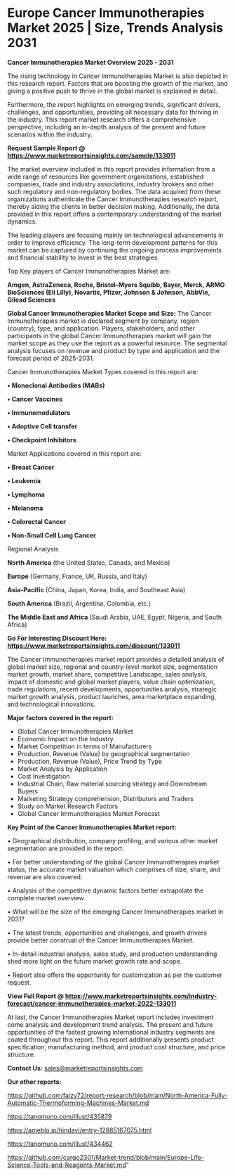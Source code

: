  # Europe Cancer Immunotherapies Market 2025 | Size, Trends Analysis 2031

<Strong> Cancer Immunotherapies Market Overview 2025 - 2031</strong>

The rising technology in Cancer Immunotherapies Market is also depicted in this research report. Factors that are boosting the growth of the market, and giving a positive push to thrive in the global market is explained in detail.

Furthermore, the report highlights on emerging trends, significant drivers, challenges, and opportunities, providing all necessary data for thriving in the industry. This report market research offers a comprehensive perspective, including an in-depth analysis of the present and future scenarios within the industry.

<strong>Request Sample Report @ <a href=https://www.marketreportsinsights.com/sample/133011>https://www.marketreportsinsights.com/sample/133011</a></strong>

The market overview included in this report provides information from a wide range of resources like government organizations, established companies, trade and industry associations, industry brokers and other such regulatory and non-regulatory bodies. The data acquired from these organizations authenticate the Cancer Immunotherapies research report, thereby aiding the clients in better decision making. Additionally, the data provided in this report offers a contemporary understanding of the market dynamics.

The leading players are focusing mainly on technological advancements in order to improve efficiency. The long-term development patterns for this market can be captured by continuing the ongoing process improvements and financial stability to invest in the best strategies.

Top Key players of Cancer Immunotherapies Market are:

<strong>Amgen, AstraZeneca, Roche, Bristol-Myers Squibb, Bayer, Merck, ARMO BioSciences (Eli Lilly), Novartis, Pfizer, Johnson & Johnson, AbbVie, Gilead Sciences</strong>

<strong><b>Global Cancer Immunotherapies Market Scope and Size:</b></strong>
The Cancer Immunotherapies market is declared segment by company, region (country), type, and application. Players, stakeholders, and other participants in the global Cancer Immunotherapies market will gain the market scope as they use the report as a powerful resource. The segmental analysis focuses on revenue and product by type and application and the forecast period of 2025-2031.

Cancer Immunotherapies Market Types covered in this report are:

<strong>• Monoclonal Antibodies (MABs)

• Cancer Vaccines

• Immunomodulators

• Adoptive Cell transfer

• Checkpoint Inhibitors</strong>

Market Applications covered in this report are:

<strong>• Breast Cancer

• Leukemia

• Lymphoma

• Melanoma

• Colorectal Cancer

• Non-Small Cell Lung Cancer</strong> 

Regional Analysis

<strong>North America</strong> (the United States, Canada, and Mexico)

<strong>Europe</strong> (Germany, France, UK, Russia, and Italy)

<strong>Asia-Pacific</strong> (China, Japan, Korea, India, and Southeast Asia)

<strong>South America</strong> (Brazil, Argentina, Colombia, etc.)

<strong>The Middle East and Africa</strong> (Saudi Arabia, UAE, Egypt, Nigeria, and South Africa)

<strong>Go For Interesting Discount Here: <a href=https://www.marketreportsinsights.com/discount/133011>https://www.marketreportsinsights.com/discount/133011</a></strong>

The Cancer Immunotherapies market report provides a detailed analysis of global market size, regional and country-level market size, segmentation market growth, market share, competitive Landscape, sales analysis, impact of domestic and global market players, value chain optimization, trade regulations, recent developments, opportunities analysis, strategic market growth analysis, product launches, area marketplace expanding, and technological innovations.

<strong><b>Major factors covered in the report:</b></strong>
<ul>
  <li>Global Cancer Immunotherapies Market </li>
  <li>Economic Impact on the Industry</li>
  <li>Market Competition in terms of Manufacturers</li>
  <li>Production, Revenue (Value) by geographical segmentation</li>
  <li>Production, Revenue (Value), Price Trend by Type</li>
  <li>Market Analysis by Application</li>
  <li>Cost Investigation</li>
  <li>Industrial Chain, Raw material sourcing strategy and Downstream Buyers</li>
  <li>Marketing Strategy comprehension, Distributors and Traders</li>
  <li>Study on Market Research Factors</li>
  <li>Global Cancer Immunotherapies Market Forecast</li>
</ul>

<strong><b>Key Point of the Cancer Immunotherapies Market report:</b></strong>

• Geographical distribution, company profiling, and various other market segmentation are provided in the report.

• For better understanding of the global Cancer Immunotherapies market status, the accurate market valuation which comprises of size, share, and revenue are also covered.

• Analysis of the competitive dynamic factors better extrapolate the complete market overview

• What will be the size of the emerging Cancer Immunotherapies market in 2031?

• The latest trends, opportunities and challenges, and growth drivers provide better construal of the Cancer Immunotherapies Market.

• In-detail industrial analysis, sales study, and production understanding shed more light on the future market growth rate and scope.

• Report also offers the opportunity for customization as per the customer request.

<strong><b>View Full Report @ <a href=https://www.marketreportsinsights.com/industry-forecast/cancer-immunotherapies-market-2022-133011>https://www.marketreportsinsights.com/industry-forecast/cancer-immunotherapies-market-2022-133011</a></b></strong>


At last, the Cancer Immunotherapies Market report includes investment come analysis and development trend analysis. The present and future opportunities of the fastest growing international industry segments are coated throughout this report. This report additionally presents product specification, manufacturing method, and product cost structure, and price structure.

<strong>Contact Us:</strong>
sales@marketreportsinsights.com

<strong>Our other reports:</strong>

<a href=https://github.com/faizy72/report-research/blob/main/North-America-Fully-Automatic-Thermoforming-Machines-Market.md>https://github.com/faizy72/report-research/blob/main/North-America-Fully-Automatic-Thermoforming-Machines-Market.md</a>

<a href=https://tanomuno.com/illust/435879>https://tanomuno.com/illust/435879</a>

<a href=https://ameblo.jp/hindavi/entry-12885167075.html>https://ameblo.jp/hindavi/entry-12885167075.html</a>

<a href=https://tanomuno.com/illust/434462>https://tanomuno.com/illust/434462</a>

<a href=https://github.com/cargo2301/Market-trend/blob/main/Europe-Life-Science-Tools-and-Reagents-Market.md>https://github.com/cargo2301/Market-trend/blob/main/Europe-Life-Science-Tools-and-Reagents-Market.md</a>"
